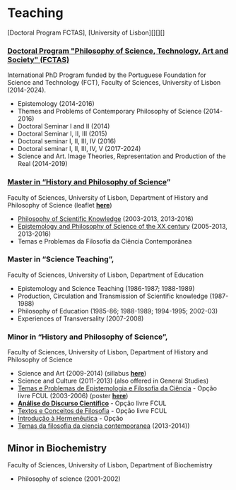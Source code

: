 # Teaching

[Doctoral Program FCTAS], [University of Lisbon][][][]

### [Doctoral Program "Philosophy of Science, Technology, Art and Society" (FCTAS)](https://phd-fctas.campus.ciencias.ulisboa.pt/)
International PhD Program funded by the Portuguese Foundation for Science and Technology (FCT), Faculty of Sciences, University of Lisbon (2014-2024). 

* Epistemology (2014-2016) 
* Themes and Problems of Contemporary Philosophy of Science (2014-2016)
* Doctoral Seminar I and II (2014)
* Doctoral Seminar I, II, III (2015)
* Doctoral seminar I, II, III, IV (2016)
* Doctoral seminar I, II, III, IV, V (2017-2024)
* Science and Art. Image Theories, Representation and Production of the Real (2014-2019) 

### [Master in “History and Philosophy of Science](https://ciencias.ulisboa.pt/sites/default/files/fcul/dep/sahfc/doc/dossier%20mestrado%202011-12.pdf)” 
Faculty of Sciences, University of Lisbon, Department of History and Philosophy of Science (leaflet [**here**](https://ciencias.ulisboa.pt/sites/default/files/fcul/dep/sahfc/doc/dossier%20mestrado%202011-12.pdf))

* [Philosophy of Scientific Knowledge](https://webpages.ciencias.ulisboa.pt/~ommartins/fcc/index.html) (2003-2013, 2013-2016)
* [Epistemology and Philosophy of Science of the XX century](https://webpages.ciencias.ulisboa.pt/~ommartins/docencia/epistemologia_filccs.htm) (2005-2013, 2013-2016)
* Temas e Problemas da Filosofia da Ciência Contemporânea

### Master in “Science Teaching”, 
Faculty of Sciences, University of Lisbon, Department of Education 

* Epistemology and Science Teaching (1986-1987; 1988-1989)
* Production, Circulation and Transmission of Scientific knowledge (1987-1988)
* Philosophy of Education (1985-86; 1988-1989; 1994-1995; 2002-03)
* Experiences of Transversality (2007-2008)
  
### Minor in “History and Philosophy of Science”, 
Faculty of Sciences, University of Lisbon, Department of History and Philosophy of Science
* Science and Art (2009-2014) (sillabus [**here**](https://webpages.ciencias.ulisboa.pt/~ommartins/docencia/ciencia_arte.htm))
* Science and Culture (2011-2013) (also offered in General Studies)
* [Temas e Problemas de Epistemologia e Filosofia da Ciência](https://webpages.ciencias.ulisboa.pt/~ommartins/docencia/temas.htm) - Opção livre FCUL (2003-2006) (poster [**here**](https://webpages.ciencias.ulisboa.pt/~ommartins/images/cartaz3.pdf))
* [**Análise do Discurso Científico**](https://webpages.ciencias.ulisboa.pt/~ommartins/docencia/discurso.htm) - Opção livre FCUL
* [Textos e Conceitos de Filosofia](https://webpages.ciencias.ulisboa.pt/~ommartins/docencia/filosofia.htm) - Opção livre FCUL
* [Introdução à Hermenêutica](https://webpages.ciencias.ulisboa.pt/~ommartins/docencia/heremeneutica.htm) - Opção
* [Temas da filosofia da ciencia contemporanea](https://webpages.ciencias.ulisboa.pt/~ommartins/pdfs/minor_Temas%20da%20Fil%20CC%20contemp.pdf) (2013-2014)) 

## Minor in Biochemistry 
Faculty of Sciences, University of Lisbon, Department of Biochemistry
* Philosophy of science (2001-2002) 




